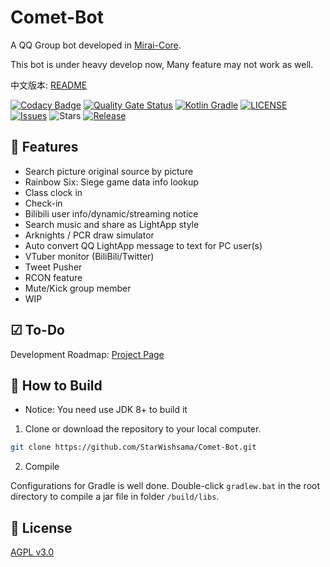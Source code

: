 # Comet-Bot

A QQ Group bot developed in [Mirai-Core](https://github.com/mamoe/mirai).

This bot is under heavy develop now, Many feature may not work as well.

中文版本: [README](https://github.com/StarWishsama/Comet-Bot/blob/mirai/README_zhCN.md)

[![Codacy Badge](https://app.codacy.com/project/badge/Grade/b26348aabf51452195dbc14846accd86)](https://www.codacy.com/manual/StarWishsama/Comet-Bot?utm_source=github.com&amp;utm_medium=referral&amp;utm_content=StarWishsama/Comet-Bot&amp;utm_campaign=Badge_Grade)
[![Quality Gate Status](https://sonarcloud.io/api/project_badges/measure?project=StarWishsama_Nameless-Bot&metric=alert_status)](https://sonarcloud.io/dashboard?id=StarWishsama_Nameless-Bot)
[![Kotlin Gradle](https://github.com/StarWishsama/Comet-Bot/workflows/Kotlin%20Gradle/badge.svg)](https://github.com/StarWishsama/Comet-Bot/actions/)
[![LICENSE](https://img.shields.io/github/license/StarWishsama/Comet-Bot.svg?style=popout)](https://github.com/StarWishsama/Comet-Bot/blob/master/LICENSE)
[![Issues](https://img.shields.io/github/issues/StarWishsama/Comet-Bot.svg?style=popout)](https://github.com/StarWishsama/Comet-Bot/issues)
![Stars](https://img.shields.io/github/stars/starwishsama/Comet-Bot)
[![Release](https://img.shields.io/github/v/release/StarWishSama/Comet-Bot?include_prereleases)](https://github.com/StarWishsama/Comet-Bot/releases)

## 🎉 Features
* Search picture original source by picture
* Rainbow Six: Siege game data info lookup
* Class clock in
* Check-in
* Bilibili user info/dynamic/streaming notice
* Search music and share as LightApp style
* Arknights / PCR draw simulator
* Auto convert QQ LightApp message to text for PC user(s)
* VTuber monitor (BiliBili/Twitter)
* Tweet Pusher
* RCON feature
* Mute/Kick group member
* WIP

## ☑ To-Do 
Development Roadmap: [Project Page](https://github.com/StarWishsama/Comet-Bot/projects/2)

## 💽 How to Build 

- Notice: You need use JDK 8+ to build it

1. Clone or download the repository to your local computer.

```bash
git clone https://github.com/StarWishsama/Comet-Bot.git
```

2. Compile

Configurations for Gradle is well done. Double-click `gradlew.bat` in the root directory to compile a jar file in folder `/build/libs`.

## 📜 License 
[AGPL v3.0](https://github.com/StarWishsama/Comet-Bot/blob/master/LICENSE)
